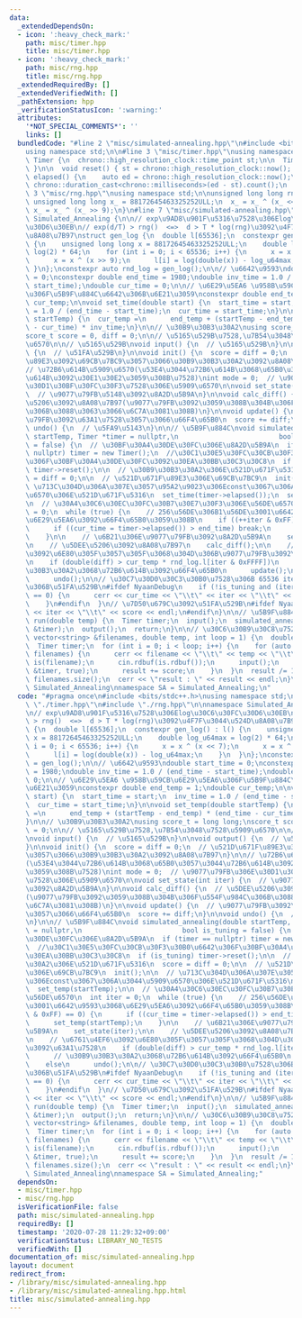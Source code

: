 ```yaml
---
data:
  _extendedDependsOn:
  - icon: ':heavy_check_mark:'
    path: misc/timer.hpp
    title: misc/timer.hpp
  - icon: ':heavy_check_mark:'
    path: misc/rng.hpp
    title: misc/rng.hpp
  _extendedRequiredBy: []
  _extendedVerifiedWith: []
  _pathExtension: hpp
  _verificationStatusIcon: ':warning:'
  attributes:
    '*NOT_SPECIAL_COMMENTS*': ''
    links: []
  bundledCode: "#line 2 \"misc/simulated-annealing.hpp\"\n#include <bits/stdc++.h>\n\
    using namespace std;\n\n#line 3 \"misc/timer.hpp\"\nusing namespace std;\n\nstruct\
    \ Timer {\n  chrono::high_resolution_clock::time_point st;\n\n  Timer() { reset();\
    \ }\n\n  void reset() { st = chrono::high_resolution_clock::now(); }\n\n  chrono::milliseconds::rep\
    \ elapsed() {\n    auto ed = chrono::high_resolution_clock::now();\n    return\
    \ chrono::duration_cast<chrono::milliseconds>(ed - st).count();\n  }\n};\n#line\
    \ 3 \"misc/rng.hpp\"\nusing namespace std;\n\nunsigned long long rng() {\n  static\
    \ unsigned long long x_ = 88172645463325252ULL;\n  x_ = x_ ^ (x_ << 7);\n  return\
    \ x_ = x_ ^ (x_ >> 9);\n}\n#line 7 \"misc/simulated-annealing.hpp\"\n\nnamespace\
    \ Simulated_Annealing {\n\n// exp\u9AD8\u901F\u5316\u7528\u306Elog\u30C6\u30FC\
    \u30D6\u30EB\n// exp(d/T) > rng()  <=>  d > T * log(rng)\u3092\u4F7F\u3044\u524D\
    \u8A08\u7B97\nstruct gen_log {\n  double l[65536];\n  constexpr gen_log() : l()\
    \ {\n    unsigned long long x = 88172645463325252ULL;\n    double log_u64max =\
    \ log(2) * 64;\n    for (int i = 0; i < 65536; i++) {\n      x = x ^ (x << 7);\n\
    \      x = x ^ (x >> 9);\n      l[i] = log(double(x)) - log_u64max;\n    }\n \
    \ }\n};\nconstexpr auto rnd_log = gen_log();\n\n// \u6642\u9593\ndouble start_time\
    \ = 0;\nconstexpr double end_time = 1980;\ndouble inv_time = 1.0 / (end_time -\
    \ start_time);\ndouble cur_time = 0;\n\n// \u6E29\u5EA6 \u958B\u59CB\u6E29\u5EA6\
    \u306F\u5B9F\u884C\u6642\u306B\u6E21\u3059\nconstexpr double end_temp = 1;\ndouble\
    \ cur_temp;\n\nvoid set_time(double start) {\n  start_time = start;\n  inv_time\
    \ = 1.0 / (end_time - start_time);\n  cur_time = start_time;\n}\n\nvoid set_temp(double\
    \ startTemp) {\n  cur_temp =\n      end_temp + (startTemp - end_temp) * (end_time\
    \ - cur_time) * inv_time;\n}\n\n// \u30B9\u30B3\u30A2\nusing score_t = long long;\n\
    score_t score = 0, diff = 0;\n\n// \u5165\u529B\u7528,\u7B54\u3048\u7528\u5909\
    \u6570\n\n// \u5165\u529B\nvoid input() {\n  // \u5165\u529B\n}\n\nvoid output()\
    \ {\n  // \u51FA\u529B\n}\n\nvoid init() {\n  score = diff = 0;\n  // \u521D\u671F\
    \u89E3\u3092\u69CB\u7BC9\u3057\u3066\u30B9\u30B3\u30A2\u3092\u8A08\u7B97\n}\n\n\
    // \u72B6\u614B\u5909\u6570(\u53E4\u3044\u72B6\u614B\u3068\u65B0\u3057\u3044\u72B6\
    \u614B\u3092\u30E1\u30E2\u3059\u308B\u7528)\nint mode = 0;  // \u9077\u79FB\u306E\
    \u30D1\u30BF\u30FC\u30F3\u7528\u306E\u5909\u6570\n\nvoid set_state(int iter) {\n\
    \  // \u9077\u79FB\u5148\u3092\u8A2D\u5B9A\n}\n\nvoid calc_diff() {\n  // \u5DEE\
    \u5206\u3092\u8A08\u7B97(\u9077\u79FB\u3092\u3059\u308B\u304B\u306F\u554F\u984C\
    \u306B\u3088\u3063\u3066\u6C7A\u3081\u308B)\n}\n\nvoid update() {\n  // \u9077\
    \u79FB\u3092\u63A1\u7528\u3057\u3066\u66F4\u65B0\n  score += diff;\n}\n\nvoid\
    \ undo() {\n  // \u5FA9\u5143\n}\n\n// \u5B9F\u884C\nvoid simulated_annealing(double\
    \ startTemp, Timer *timer = nullptr,\n                         bool is_tuning\
    \ = false) {\n  // \u30BF\u30A4\u30DE\u30FC\u306E\u8A2D\u5B9A\n  if (timer ==\
    \ nullptr) timer = new Timer();\n  //\u30C1\u30E5\u30FC\u30CB\u30F3\u30B0\u6642\
    \u306F\u30BF\u30A4\u30DE\u30FC\u3092\u30EA\u30BB\u30C3\u30C8\n  if (is_tuning)\
    \ timer->reset();\n\n  // \u30B9\u30B3\u30A2\u306E\u521D\u671F\u5316\n  score\
    \ = diff = 0;\n\n  // \u521D\u671F\u89E3\u306E\u69CB\u7BC9\n  init();\n\n  //\
    \ \u713C\u304D\u306A\u307E\u3057\u95A2\u9023\u306Econst\u3067\u306A\u3044\u5909\
    \u6570\u306E\u521D\u671F\u5316\n  set_time(timer->elapsed());\n  set_temp(startTemp);\n\
    \n  // \u30A4\u30C6\u30EC\u30FC\u30B7\u30E7\u30F3\u306E\u56DE\u6570\n  int iter\
    \ = 0;\n  while (true) {\n    // 256\u56DE\u306B1\u56DE\u3001\u6642\u9593\u3068\
    \u6E29\u5EA6\u3092\u66F4\u65B0\u3059\u308B\n    if ((++iter & 0xFF) == 0) {\n\
    \      if ((cur_time = timer->elapsed()) > end_time) break;\n      set_temp(startTemp);\n\
    \    }\n\n    // \u6B21\u306E\u9077\u79FB\u3092\u8A2D\u5B9A\n    set_state(iter);\n\
    \n    // \u5DEE\u5206\u3092\u8A08\u7B97\n    calc_diff();\n\n    // \u6761\u4EF6\
    \u3092\u6E80\u305F\u3057\u305F\u3068\u304D\u306B\u9077\u79FB\u3092\u63A1\u7528\
    \n    if (double(diff) > cur_temp * rnd_log.l[iter & 0xFFFF])\n      // \u30B9\
    \u30B3\u30A2\u3068\u72B6\u614B\u3092\u66F4\u65B0\n      update();\n    else\n\
    \      undo();\n\n// \u30C7\u30D0\u30C3\u30B0\u7528\u306B 65536 iteration\u6BCE\
    \u306B\u51FA\u529B\n#ifdef NyaanDebug\n    if (!is_tuning and (iter & 0x3FFFFF)\
    \ == 0) {\n      cerr << cur_time << \"\\t\" << iter << \"\\t\" << score << endl;\n\
    \    }\n#endif\n  }\n// \u7D50\u679C\u3092\u51FA\u529B\n#ifdef NyaanDebug\n  cerr\
    \ << iter << \"\\t\" << score << endl;\n#endif\n}\n\n// \u5B9F\u884C\u7528\nvoid\
    \ run(double temp) {\n  Timer timer;\n  input();\n  simulated_annealing(temp,\
    \ &timer);\n  output();\n  return;\n}\n\n// \u30C6\u30B9\u30C8\u7528\nvoid test(const\
    \ vector<string> &filenames, double temp, int loop = 1) {\n  double result = 0.0;\n\
    \  Timer timer;\n  for (int i = 0; i < loop; i++) {\n    for (auto &filename :\
    \ filenames) {\n      cerr << filename << \"\\t\" << temp << \"\\t\";\n      ifstream\
    \ is(filename);\n      cin.rdbuf(is.rdbuf());\n      input();\n      simulated_annealing(temp,\
    \ &timer, true);\n      result += score;\n    }\n  }\n  result /= 1.0 * loop *\
    \ filenames.size();\n  cerr << \"result : \" << result << endl;\n}\n\n}  // namespace\
    \ Simulated_Annealing\nnamespace SA = Simulated_Annealing;\n"
  code: "#pragma once\n#include <bits/stdc++.h>\nusing namespace std;\n\n#include\
    \ \"./timer.hpp\"\n#include \"./rng.hpp\"\n\nnamespace Simulated_Annealing {\n\
    \n// exp\u9AD8\u901F\u5316\u7528\u306Elog\u30C6\u30FC\u30D6\u30EB\n// exp(d/T)\
    \ > rng()  <=>  d > T * log(rng)\u3092\u4F7F\u3044\u524D\u8A08\u7B97\nstruct gen_log\
    \ {\n  double l[65536];\n  constexpr gen_log() : l() {\n    unsigned long long\
    \ x = 88172645463325252ULL;\n    double log_u64max = log(2) * 64;\n    for (int\
    \ i = 0; i < 65536; i++) {\n      x = x ^ (x << 7);\n      x = x ^ (x >> 9);\n\
    \      l[i] = log(double(x)) - log_u64max;\n    }\n  }\n};\nconstexpr auto rnd_log\
    \ = gen_log();\n\n// \u6642\u9593\ndouble start_time = 0;\nconstexpr double end_time\
    \ = 1980;\ndouble inv_time = 1.0 / (end_time - start_time);\ndouble cur_time =\
    \ 0;\n\n// \u6E29\u5EA6 \u958B\u59CB\u6E29\u5EA6\u306F\u5B9F\u884C\u6642\u306B\
    \u6E21\u3059\nconstexpr double end_temp = 1;\ndouble cur_temp;\n\nvoid set_time(double\
    \ start) {\n  start_time = start;\n  inv_time = 1.0 / (end_time - start_time);\n\
    \  cur_time = start_time;\n}\n\nvoid set_temp(double startTemp) {\n  cur_temp\
    \ =\n      end_temp + (startTemp - end_temp) * (end_time - cur_time) * inv_time;\n\
    }\n\n// \u30B9\u30B3\u30A2\nusing score_t = long long;\nscore_t score = 0, diff\
    \ = 0;\n\n// \u5165\u529B\u7528,\u7B54\u3048\u7528\u5909\u6570\n\n// \u5165\u529B\
    \nvoid input() {\n  // \u5165\u529B\n}\n\nvoid output() {\n  // \u51FA\u529B\n\
    }\n\nvoid init() {\n  score = diff = 0;\n  // \u521D\u671F\u89E3\u3092\u69CB\u7BC9\
    \u3057\u3066\u30B9\u30B3\u30A2\u3092\u8A08\u7B97\n}\n\n// \u72B6\u614B\u5909\u6570\
    (\u53E4\u3044\u72B6\u614B\u3068\u65B0\u3057\u3044\u72B6\u614B\u3092\u30E1\u30E2\
    \u3059\u308B\u7528)\nint mode = 0;  // \u9077\u79FB\u306E\u30D1\u30BF\u30FC\u30F3\
    \u7528\u306E\u5909\u6570\n\nvoid set_state(int iter) {\n  // \u9077\u79FB\u5148\
    \u3092\u8A2D\u5B9A\n}\n\nvoid calc_diff() {\n  // \u5DEE\u5206\u3092\u8A08\u7B97\
    (\u9077\u79FB\u3092\u3059\u308B\u304B\u306F\u554F\u984C\u306B\u3088\u3063\u3066\
    \u6C7A\u3081\u308B)\n}\n\nvoid update() {\n  // \u9077\u79FB\u3092\u63A1\u7528\
    \u3057\u3066\u66F4\u65B0\n  score += diff;\n}\n\nvoid undo() {\n  // \u5FA9\u5143\
    \n}\n\n// \u5B9F\u884C\nvoid simulated_annealing(double startTemp, Timer *timer\
    \ = nullptr,\n                         bool is_tuning = false) {\n  // \u30BF\u30A4\
    \u30DE\u30FC\u306E\u8A2D\u5B9A\n  if (timer == nullptr) timer = new Timer();\n\
    \  //\u30C1\u30E5\u30FC\u30CB\u30F3\u30B0\u6642\u306F\u30BF\u30A4\u30DE\u30FC\u3092\
    \u30EA\u30BB\u30C3\u30C8\n  if (is_tuning) timer->reset();\n\n  // \u30B9\u30B3\
    \u30A2\u306E\u521D\u671F\u5316\n  score = diff = 0;\n\n  // \u521D\u671F\u89E3\
    \u306E\u69CB\u7BC9\n  init();\n\n  // \u713C\u304D\u306A\u307E\u3057\u95A2\u9023\
    \u306Econst\u3067\u306A\u3044\u5909\u6570\u306E\u521D\u671F\u5316\n  set_time(timer->elapsed());\n\
    \  set_temp(startTemp);\n\n  // \u30A4\u30C6\u30EC\u30FC\u30B7\u30E7\u30F3\u306E\
    \u56DE\u6570\n  int iter = 0;\n  while (true) {\n    // 256\u56DE\u306B1\u56DE\
    \u3001\u6642\u9593\u3068\u6E29\u5EA6\u3092\u66F4\u65B0\u3059\u308B\n    if ((++iter\
    \ & 0xFF) == 0) {\n      if ((cur_time = timer->elapsed()) > end_time) break;\n\
    \      set_temp(startTemp);\n    }\n\n    // \u6B21\u306E\u9077\u79FB\u3092\u8A2D\
    \u5B9A\n    set_state(iter);\n\n    // \u5DEE\u5206\u3092\u8A08\u7B97\n    calc_diff();\n\
    \n    // \u6761\u4EF6\u3092\u6E80\u305F\u3057\u305F\u3068\u304D\u306B\u9077\u79FB\
    \u3092\u63A1\u7528\n    if (double(diff) > cur_temp * rnd_log.l[iter & 0xFFFF])\n\
    \      // \u30B9\u30B3\u30A2\u3068\u72B6\u614B\u3092\u66F4\u65B0\n      update();\n\
    \    else\n      undo();\n\n// \u30C7\u30D0\u30C3\u30B0\u7528\u306B 65536 iteration\u6BCE\
    \u306B\u51FA\u529B\n#ifdef NyaanDebug\n    if (!is_tuning and (iter & 0x3FFFFF)\
    \ == 0) {\n      cerr << cur_time << \"\\t\" << iter << \"\\t\" << score << endl;\n\
    \    }\n#endif\n  }\n// \u7D50\u679C\u3092\u51FA\u529B\n#ifdef NyaanDebug\n  cerr\
    \ << iter << \"\\t\" << score << endl;\n#endif\n}\n\n// \u5B9F\u884C\u7528\nvoid\
    \ run(double temp) {\n  Timer timer;\n  input();\n  simulated_annealing(temp,\
    \ &timer);\n  output();\n  return;\n}\n\n// \u30C6\u30B9\u30C8\u7528\nvoid test(const\
    \ vector<string> &filenames, double temp, int loop = 1) {\n  double result = 0.0;\n\
    \  Timer timer;\n  for (int i = 0; i < loop; i++) {\n    for (auto &filename :\
    \ filenames) {\n      cerr << filename << \"\\t\" << temp << \"\\t\";\n      ifstream\
    \ is(filename);\n      cin.rdbuf(is.rdbuf());\n      input();\n      simulated_annealing(temp,\
    \ &timer, true);\n      result += score;\n    }\n  }\n  result /= 1.0 * loop *\
    \ filenames.size();\n  cerr << \"result : \" << result << endl;\n}\n\n}  // namespace\
    \ Simulated_Annealing\nnamespace SA = Simulated_Annealing;"
  dependsOn:
  - misc/timer.hpp
  - misc/rng.hpp
  isVerificationFile: false
  path: misc/simulated-annealing.hpp
  requiredBy: []
  timestamp: '2020-07-28 11:29:32+09:00'
  verificationStatus: LIBRARY_NO_TESTS
  verifiedWith: []
documentation_of: misc/simulated-annealing.hpp
layout: document
redirect_from:
- /library/misc/simulated-annealing.hpp
- /library/misc/simulated-annealing.hpp.html
title: misc/simulated-annealing.hpp
---
```

